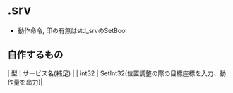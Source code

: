 # .srv

- 動作命令, 印の有無はstd_srvのSetBool

## 自作するもの
| 型 | サービス名(補足) |
| int32 | SetInt32(位置調整の際の目標座標を入力、動作量を出力)|
